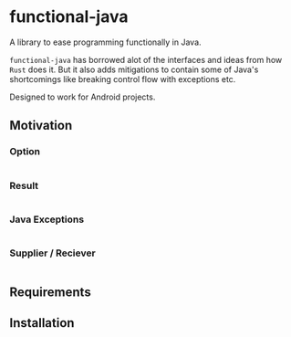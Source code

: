 # functional-java
A library to ease programming functionally in Java.

`functional-java` has borrowed alot of the interfaces and ideas from how `Rust` does it. But it also adds mitigations to contain some of Java's shortcomings like breaking control flow with exceptions etc.

Designed to work for Android projects.

## Motivation

### Option
```java
```

### Result
```java
```

### Java Exceptions
```java
```

### Supplier / Reciever
```java
```

## Requirements

## Installation
